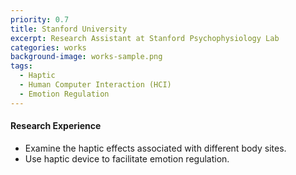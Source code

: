 ```yaml
---
priority: 0.7
title: Stanford University
excerpt: Research Assistant at Stanford Psychophysiology Lab
categories: works
background-image: works-sample.png
tags:
  - Haptic
  - Human Computer Interaction (HCI)
  - Emotion Regulation
---
```


#### Research Experience

- Examine the haptic effects associated with different body sites.
- Use haptic device to facilitate emotion regulation.  
